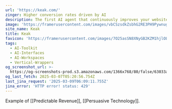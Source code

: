 ```yaml
---
url: 'https://keak.com/'
zinger: Higher conversion rates driven by AI
description: The first AI agent that continuously improves your website.
image: 'https://framerusercontent.com/images/vbCSzsdkZsbhG2RE3PH9PywnugU.png'
site_name: Keak
title: Keak
favicon: 'https://framerusercontent.com/images/7O25asSN8XNyGB2KZM1hjlOLpBU.png'
tags:
  - AI-Toolkit
  - AI-Interfaces
  - AI-Workspaces
  - Vertical-Wrappers
og_screenshot_url: >-
  https://og-screenshots-prod.s3.amazonaws.com/1366x768/80/false/63033a854db0b80858ff877b6d86a9955819656564a9e5cb8d58e997951f0ccb.jpeg
og_last_fetch: 2025-03-07T05:20:56.754Z
last_jina_request: '2025-03-09T06:09:11.755Z'
jina_error: 'HTTP error! status: 429'
---
```

Example of [[Predictable Revenue]], [[Persuasive Technology]].
